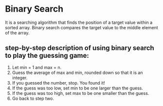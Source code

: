 # Binary Search
It is a searching algorithm that finds the position of a target value within a sorted array. 
Binary search compares the target value to the middle element of the array.

## step-by-step description of using binary search to play the guessing game:
1. Let min = 1 and max = n.
2. Guess the average of max and min, rounded down so that it is an integer.
3. If you guessed the number, stop. You found it!
4. If the guess was too low, set min to be one larger than the guess.
5. If the guess was too high, set max to be one smaller than the guess.
6. Go back to step two.
